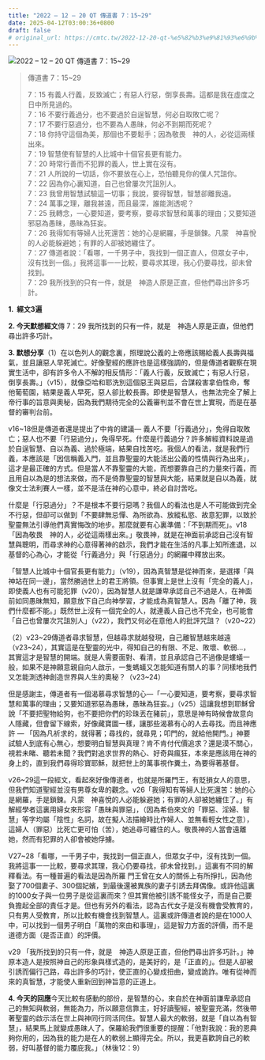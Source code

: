 ```yaml
---
title: "2022 – 12 – 20 QT 傳道書 7：15~29"
date: 2025-04-12T03:00:36+0800
draft: false
# original_url: https://cmtc.tw/2022-12-20-qt-%e5%82%b3%e9%81%93%e6%9b%b8-7%ef%bc%9a1529
---
```


![2022 – 12 – 20 QT 傳道書 7：15~29](/images/qt.jpg  "2022 – 12 – 20 QT 傳道書 7：15~29")

> 傳道書 7：15~29
>
> 7：15 有義人行義，反致滅亡；有惡人行惡，倒享長壽。這都是我在虛度之日中所見過的。  
> 7：16 不要行義過分，也不要過於自逞智慧，何必自取敗亡呢？  
> 7：17 不要行惡過分，也不要為人愚昧，何必不到期而死呢？  
> 7：18 你持守這個為美，那個也不要鬆手；因為敬畏　神的人，必從這兩樣出來。  
> 7：19 智慧使有智慧的人比城中十個官長更有能力。  
> 7：20 時常行善而不犯罪的義人，世上實在沒有。  
> 7：21 人所說的一切話，你不要放在心上，恐怕聽見你的僕人咒詛你。  
> 7：22 因為你心裏知道，自己也曾屢次咒詛別人。  
> 7：23 我曾用智慧試驗這一切事；我說，要得智慧，智慧卻離我遠。  
> 7：24 萬事之理，離我甚遠，而且最深，誰能測透呢？  
> 7：25 我轉念，一心要知道，要考察，要尋求智慧和萬事的理由；又要知道邪惡為愚昧，愚昧為狂妄。  
> 7：26 我得知有等婦人比死還苦：她的心是網羅，手是鎖鍊。凡蒙　神喜悅的人必能躲避她；有罪的人卻被她纏住了。  
> 7：27 傳道者說：「看哪，一千男子中，我找到一個正直人，但眾女子中，沒有找到一個。」我將這事一一比較，要尋求其理，我心仍要尋找，卻未曾找到。  
> 7：29 我所找到的只有一件，就是　神造人原是正直，但他們尋出許多巧計。

**1.  經文3遍**

**2. 今天默想經文**傳 7：29 我所找到的只有一件，就是　神造人原是正直，但他們尋出許多巧計。

**3. 默想分享**（1）在以色列人的觀念裏，照理說公義的上帝應該賜給義人長壽與福氣，並且讓惡人早死滅亡。好像聖經的應許也是這樣強調的，但是傳道者觀察在現實生活中，卻有許多令人不解的相反情形：「義人行義，反致滅亡；有惡人行惡，倒享長壽。」（v15），就像亞哈和耶洗別這個惡王與惡后，合謀殺害拿伯性命，奪他葡萄園，結果是義人早死，惡人卻比較長壽。即使是智慧人，也無法完全了解上帝行事的旨意與奧秘，因為我們期待完全的公義審判並不會在世上實現，而是在基督的審判台前。

v16~18但是傳道者還是提出了中肯的建議— 義人不要「行義過分」，免得自取敗亡；惡人也不要「行惡過分」，免得早死。什麼是行義過分？許多解經資料說是過於自逞智慧、自以為義、過於極端，結果自找苦吃。我個人的看法，就是我們行義，本應該是「因信稱義入門，並且靠聖靈的大能活出公義的性情與行為出來」，這才是最正確的方式。但是當人不靠聖靈的大能，而想要靠自己的力量來行義，而且用自以為是的想法來做，而不是倚靠聖靈的智慧與大能，結果就是自以為義，就像文士法利賽人一樣，並不是活在神的心意中，終必自討苦吃。

什麼是「行惡過分」？不是根本不要行惡嗎？我個人的看法也是人不可能做到完全不行惡，但卻可以做到「不要肆無忌憚、為所欲為、放縱私慾、故意犯罪，以致於聖靈無法引導他們真實悔改的地步。那麼就要有心裏準備：「不到期而死」。v18「因為敬畏　神的人，必從這兩樣出來。」敬畏神，就是在神面前承認自己沒有智慧與聰明，而尋求神的心意得著神的啟示，我們才能在生活的凡事上知所進退，以基督的心為心，才能從「行義過分」與「行惡過分」的網羅中釋放出來。

「智慧人比城中十個官長更有能力」（v19），因為真智慧是從神而來，是選擇「與神站在同一邊」，當然勝過世上的君王將領。但事實上是世上沒有「完全的義人」，即使義人也有可能犯罪（v20），因為智慧人就是謙卑承認自己不過是人，在神面前如同愚昧無知，願意放下自己向神學習，才能成為真智慧人。因為「離了神，我們什麼都不能。」既然世上沒有一個完全的人，就連義人自己也不完全，也可能會「自己也曾屢次咒詛別人」（v22），我們又何必在意他人的批評咒詛？（v20~22）

（2）v23~29傳道者尋求智慧，但越尋求就越發現，自己離智慧越來越遠（v23~24），其實這是在聖靈的光中，得知自己的有限、不足、敗壞、軟弱…，其實這才是智慧的開端。就是人需要面對、看清，並且承認自己不過像是螻蟻一般，如果不是神願意親自向人啟示，一隻螞蟻又怎能知道有關人的事？同樣地我們又怎能測透神創造世界與人生的奧秘？（v23~24）

但是感謝主，傳道者有一個渴慕尋求智慧的心—「一心要知道，要考察，要尋求智慧和萬事的理由；又要知道邪惡為愚昧，愚昧為狂妄。」（v25）這讓我想到耶穌曾說「不要把聖物給狗，也不要把你們的珍珠丟在豬前」，意思是神有時候會故意向人隱藏，但會留下線索，好像藏寶圖一樣，讓那些渴慕有心的人去尋找。而且神應許 — 「因為凡祈求的，就得著；尋找的，就尋見；叩門的，就給他開門。」神要試驗人到底有心無心，想要明白智慧與真理？肯不肯付代價追求？還是漠不關心，視若未睹、聽若未聞？我們對追求世界的熱心、好奇與瘋狂，本來是應該用在神的身上的，直到我們尋得珍寶耶穌，就把世上的萬事視作糞土，為要得著基督。

v26~29這一段經文，看起來好像傳道者，也就是所羅門王，有貶損女人的意思，但我們知道聖經並沒有男尊女卑的觀念。v26「我得知有等婦人比死還苦：她的心是網羅，手是鎖鍊。凡蒙　神喜悅的人必能躲避她；有罪的人卻被她纏住了。」有解經學者這裏用婦女來形容「愚昧與罪惡」，（因為希伯來文的「罪惡、淫婦、智慧」等字均屬「陰性」名詞，故在擬人法描繪時比作婦人、並無看輕女性之意），這婦人（罪惡）比死亡更可怕（苦），她追尋可纏住的人。敬畏神的人當會遠離她，然而有犯罪的人卻會被她俘擄。

V27~28「看哪，一千男子中，我找到一個正直人，但眾女子中，沒有找到一個。我將這事一一比較，要尋求其理，我心仍要尋找，卻未曾找到。」這裏有不同的解釋看法。有一種普遍的看法是因為所羅 門王曾在女人的關係上有所掙扎，因為他娶了700個妻子、300個妃嬪，到最後還被異族的妻子引誘去拜偶像。或許他這裏的1000女子與一位男子是從這裏而來？但其實他被引誘不能怪女子，而是自己要負擔起全部的責任才是。但也有另外的看法，認為古代女子是沒有機會受教育的，只有男人受教育，所以比較有機會找到智慧人。這裏或許傳道者說的是在1000人中，可以找到一個男子明白「萬物的來由和事理」，這是智力方面的評價，而不是道德方面（是否正直）的評價。

v29 「我所找到的只有一件，就是　神造人原是正直，但他們尋出許多巧計。」神原本造人是按照神自己的形象與樣式造的，是美好的，是「正直的」。但是人卻被引誘而偏行己路，尋出許多的巧計，使正直的心變成扭曲，變成詭詐。唯有從神而來的真智慧，才能使人重新回到神旨意的正道上。

**4. 今天的回應**今天比較有感動的部份，是智慧的心，來自於在神面前謙卑承認自己的無知與軟弱，無能為力，所以願意信靠主，好好讀聖經，被聖靈充滿，然後帶著聖靈的啟示活在世上與神同行同活同住。智慧人最大的軟弱，就是「自以為有智慧」，結果馬上就變成愚昧人了。保羅給我們很重要的提醒：「他對我說：我的恩典夠你用的，因為我的能力是在人的軟弱上顯得完全。所以，我更喜歡誇自己的軟弱，好叫基督的能力覆庇我。」（林後12：9）